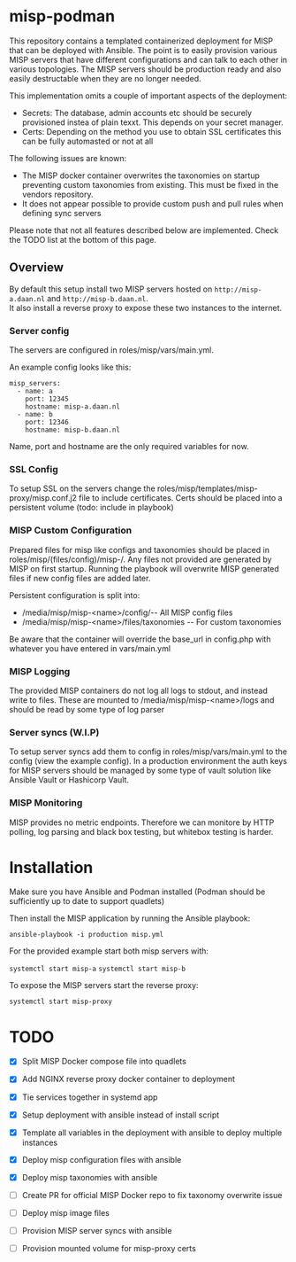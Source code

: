 # misp-podman
This repository contains a templated containerized deployment for MISP that can be deployed with Ansible.
The point is to easily provision various MISP servers that have different configurations and can talk to each other in various topologies. The MISP servers should be production ready and also easily destructable when they are no longer needed. 

This implementation omits a couple of important aspects of the deployment:
- Secrets: The database, admin accounts etc should be securely provisioned instea of plain texxt. This depends on your secret manager.
- Certs: Depending on the method you use to obtain SSL certificates this can be fully automasted or not at all

The following issues are known:
- The MISP docker container overwrites the taxonomies on startup preventing custom taxonomies from existing. This must be fixed in the vendors repository.
- It does not appear possible to provide custom push and pull rules when defining sync servers

Please note that not all features described below are implemented. Check the TODO list at the bottom of this page.

## Overview
By default this setup install two MISP servers hosted on `http://misp-a.daan.nl` and `http://misp-b.daan.nl`. </br>
It also install a reverse proxy to expose these two instances to the internet. 

### Server config
The servers are configured in roles/misp/vars/main.yml.

An example config looks like this:

    misp_servers:
      - name: a
        port: 12345
        hostname: misp-a.daan.nl
      - name: b
        port: 12346
        hostname: misp-b.daan.nl

Name, port and hostname are the only required variables for now.

### SSL Config
To setup SSL on the servers change the roles/misp/templates/misp-proxy/misp.conf.j2 file to include certificates. 
Certs should be placed into a persistent volume (todo: include in playbook)

### MISP Custom Configuration
Prepared files for misp like configs and taxonomies should be placed in roles/misp/(files/config)/misp-<name>/. Any files not provided are generated by MISP on first startup. 
Running the playbook will overwrite MISP generated files if new config files are added later.

Persistent configuration is split into:
- /media/misp/misp-\<name\>/config/-- All MISP config files  
- /media/misp/misp-\<name\>/files/taxonomies -- For custom taxonomies

Be aware that the container will override the base\_url in config.php with whatever you have entered in vars/main.yml

### MISP Logging
The provided MISP containers do not log all logs to stdout, and instead write to files. These are mounted to /media/misp/misp-\<name\>/logs and should be read by some type of log parser

### Server syncs (W.I.P)
To setup server syncs add them to config in roles/misp/vars/main.yml to the config (view the example config).
In a production environment the auth keys for MISP servers should be managed by some type of vault solution like Ansible Vault or Hashicorp Vault.

### MISP Monitoring
MISP provides no metric endpoints. Therefore we can monitore by HTTP polling, log parsing and black box testing, but whitebox testing is harder. 

# Installation
Make sure you have Ansible and Podman installed (Podman should be sufficiently up to date to support quadlets)

Then install the MISP application by running the Ansible playbook:

`ansible-playbook -i production misp.yml`

For the provided example start both misp servers with: 

`systemctl start misp-a`
`systemctl start misp-b`

To expose the MISP servers start the reverse proxy:

`systemctl start misp-proxy`

# TODO
- [x] Split MISP Docker compose file into quadlets
- [x] Add NGINX reverse proxy docker container to deployment
- [x] Tie services together in systemd app
- [x] Setup deployment with ansible instead of install script
- [x] Template all variables in the deployment with ansible to deploy multiple instances  
- [x] Deploy misp configuration files with ansible
- [x] Deploy misp taxonomies with ansible 
- [ ] Create PR for official MISP Docker repo to fix taxonomy overwrite issue
- [ ] Deploy misp image files
- [ ] Provision MISP server syncs with ansible
- [ ] Provision mounted volume for misp-proxy certs

